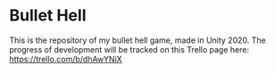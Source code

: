 # Bullet Hell
This is the repository of my bullet hell game, made in Unity 2020. The progress of development will be tracked on this Trello page here: https://trello.com/b/dhAwYNiX
